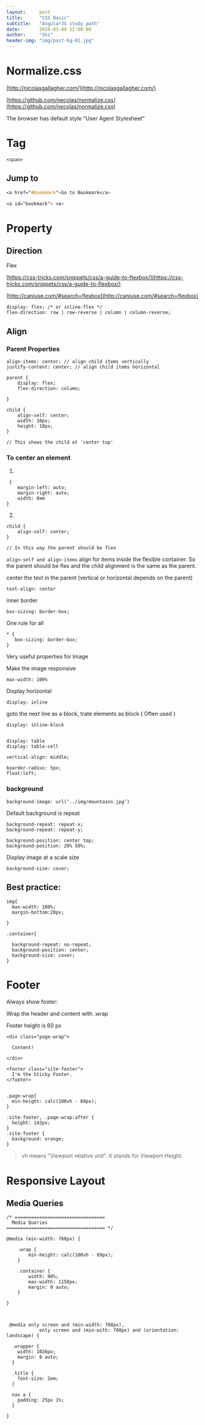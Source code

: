 ```yaml
---
layout:     post
title:      "CSS Basic"
subtitle:   "AngularJS study path"
date:       2016-03-09 12:00:00
author:     "Shi"
header-img: "img/post-bg-01.jpg"
---
```


# Normalize.css

[http://nicolasgallagher.com/](http://nicolasgallagher.com/) 

[https://github.com/necolas/normalize.css](https://github.com/necolas/normalize.css) 

The browser has default style "User Agent Stylesheet"

# Tag

	<span>

## Jump to 

``` css
<a href="#bookmark">Go to Bookmark</a>

<a id="bookmark"> <a>
```

# Property

## Direction

Flex


[https://css-tricks.com/snippets/css/a-guide-to-flexbox/](https://css-tricks.com/snippets/css/a-guide-to-flexbox/) 

[http://caniuse.com/#search=flexbox](http://caniuse.com/#search=flexbox) 

```
display: flex; /* or inline-flex */
flex-direction: row | row-reverse | column | column-reverse;
```



## Align

### Parent Properties

```
align-items: center; // align child items vertically
justify-content: center; // align child items horizontal
```

```
parent {
    display: flex;
    flex-direction: column;
    
}

child {
	align-self: center;
	width: 10px;
	height: 10px;
}

// This shows the child at 'center top' 

```

### To center an element

1. 

```
 {
    margin-left: auto;
    margin-right: auto;
    width: 8em
}
```

2.

```
child {
	align-self: center;
}

// In this way the parent should be flex
```

`align-self and align-items` align for items inside the flexible container. So the parent should be flex and the child alignment is the same as the parent.  

center the text in the parent (vertical or horizontal depends on the parent)

	text-align: center 

inner border

	box-sizing: border-box;

One rule for all 

	* {
	   box-sizing: border-box;
	}

Very useful properties for Image

Make the image responsive

	max-width: 100%

Display horizontal

	display: inline

goto the next line as a block, trate elements as block ( Often used )

	display: inline-block
	
	
	display: table
	display: table-cell
	
	vertical-align: middle;
	
	boarder-radius: 5px;
	float:left;
	



### background 

	background-image: url(‘../img/mountains.jpg’)

Default background is repeat

	background-repeat: repeat-x;
	background-repeat: repeat-y;
	
	background-position: center top;
	background-position: 20% 50%;

Display image at a scale size

	background-size: cover;
	
	
	
	
	



## Best practice:

	img{
	  max-width: 100%;
	  margin-bottom:20px;
	
	}
	
	.container{
	  
	  background-repeat: no-repeat;
	  background-position: center;
	  background-size: cover;
	}
	



# Footer

Always show footer:

Wrap the header and content with .wrap

Footer height is 60 px

    <div class="page-wrap">
      
      Content!
          
    </div>
    
    <footer class="site-footer">
      I'm the Sticky Footer.
    </footer>
    
    
    .page-wrap{
      min-height: calc(100vh - 60px);
    }  
      
    .site-footer, .page-wrap:after {
      height: 142px; 
    }
    .site-footer {
      background: orange;
    }

>vh means "Viewport relative unit". it stands for Viewport Height.


# Responsive Layout


## Media Queries

    /* ================================= 
      Media Queries
    ==================================== */
    
    @media (min-width: 768px) {
    
        .wrap {
            min-height: calc(100vh - 89px);
        }
    
        .container {
            width: 80%;
            max-width: 1150px;
            margin: 0 auto;
        }
    
    }
    
    
    
     @media only screen and (min-width: 768px),
                only screen and (min-with: 700px) and (orientation: landscape) {
    
      .wrapper {
        width: 1026px;
        margin: 0 auto;
      }
    
      .title {
        font-size: 2em;
      }
    
      nav a {
        padding: 25px 1%;
      }
      
    }






















